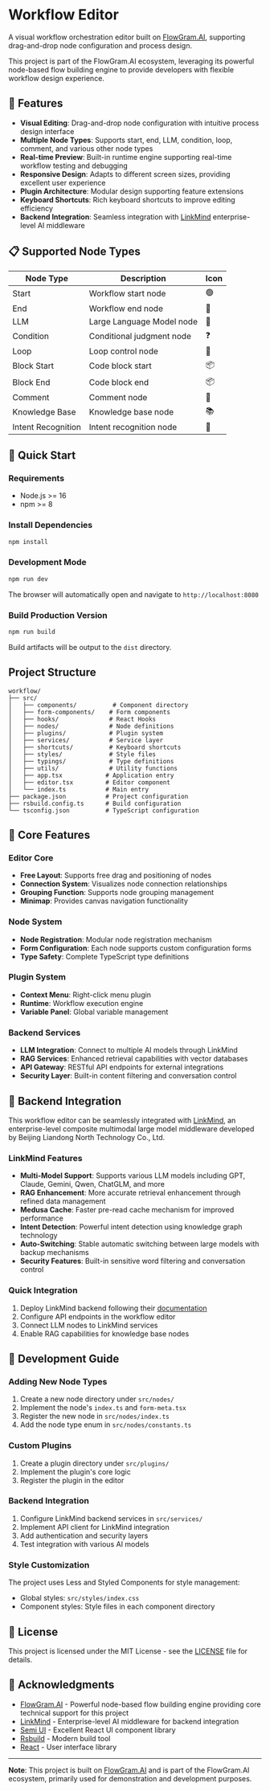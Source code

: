 # Workflow Editor

A visual workflow orchestration editor built on [FlowGram.AI](https://github.com/bytedance/flowgram.ai), supporting drag-and-drop node configuration and process design.

This project is part of the FlowGram.AI ecosystem, leveraging its powerful node-based flow building engine to provide developers with flexible workflow design experience.

## 🚀 Features

- **Visual Editing**: Drag-and-drop node configuration with intuitive process design interface
- **Multiple Node Types**: Supports start, end, LLM, condition, loop, comment, and various other node types
- **Real-time Preview**: Built-in runtime engine supporting real-time workflow testing and debugging
- **Responsive Design**: Adapts to different screen sizes, providing excellent user experience
- **Plugin Architecture**: Modular design supporting feature extensions
- **Keyboard Shortcuts**: Rich keyboard shortcuts to improve editing efficiency
- **Backend Integration**: Seamless integration with [LinkMind](https://github.com/landingbj/LinkMind) enterprise-level AI middleware

## 📋 Supported Node Types

| Node Type | Description | Icon |
|-----------|-------------|------|
| Start | Workflow start node | 🟢 |
| End | Workflow end node | 🔴 |
| LLM | Large Language Model node | 🤖 |
| Condition | Conditional judgment node | ❓ |
| Loop | Loop control node | 🔄 |
| Block Start | Code block start | 📦 |
| Block End | Code block end | 📦 |
| Comment | Comment node | 💬 |
| Knowledge Base | Knowledge base node | 📚 |
| Intent Recognition | Intent recognition node | 🎯 |

## 🚀 Quick Start

### Requirements

- Node.js >= 16
- npm >= 8

### Install Dependencies

```bash
npm install
```

### Development Mode

```bash
npm run dev
```

The browser will automatically open and navigate to `http://localhost:8080`

### Build Production Version

```bash
npm run build
```

Build artifacts will be output to the `dist` directory.

## Project Structure

```
workflow/
├── src/
│   ├── components/          # Component directory
│   ├── form-components/    # Form components
│   ├── hooks/              # React Hooks
│   ├── nodes/              # Node definitions
│   ├── plugins/            # Plugin system
│   ├── services/           # Service layer
│   ├── shortcuts/          # Keyboard shortcuts
│   ├── styles/             # Style files
│   ├── typings/            # Type definitions
│   ├── utils/              # Utility functions
│   ├── app.tsx            # Application entry
│   ├── editor.tsx         # Editor component
│   └── index.ts           # Main entry
├── package.json           # Project configuration
├── rsbuild.config.ts      # Build configuration
└── tsconfig.json          # TypeScript configuration
```

## 🎯 Core Features

### Editor Core
- **Free Layout**: Supports free drag and positioning of nodes
- **Connection System**: Visualizes node connection relationships
- **Grouping Function**: Supports node grouping management
- **Minimap**: Provides canvas navigation functionality

### Node System
- **Node Registration**: Modular node registration mechanism
- **Form Configuration**: Each node supports custom configuration forms
- **Type Safety**: Complete TypeScript type definitions

### Plugin System
- **Context Menu**: Right-click menu plugin
- **Runtime**: Workflow execution engine
- **Variable Panel**: Global variable management

### Backend Services
- **LLM Integration**: Connect to multiple AI models through LinkMind
- **RAG Services**: Enhanced retrieval capabilities with vector databases
- **API Gateway**: RESTful API endpoints for external integrations
- **Security Layer**: Built-in content filtering and conversation control 

## 🔗 Backend Integration

This workflow editor can be seamlessly integrated with [LinkMind](https://github.com/landingbj/LinkMind), an enterprise-level composite multimodal large model middleware developed by Beijing Liandong North Technology Co., Ltd.

### LinkMind Features
- **Multi-Model Support**: Supports various LLM models including GPT, Claude, Gemini, Qwen, ChatGLM, and more
- **RAG Enhancement**: More accurate retrieval enhancement through refined data management
- **Medusa Cache**: Faster pre-read cache mechanism for improved performance
- **Intent Detection**: Powerful intent detection using knowledge graph technology
- **Auto-Switching**: Stable automatic switching between large models with backup mechanisms
- **Security Features**: Built-in sensitive word filtering and conversation control

### Quick Integration
1. Deploy LinkMind backend following their [documentation](https://github.com/landingbj/LinkMind)
2. Configure API endpoints in the workflow editor
3. Connect LLM nodes to LinkMind services
4. Enable RAG capabilities for knowledge base nodes

## 🔧 Development Guide

### Adding New Node Types

1. Create a new node directory under `src/nodes/`
2. Implement the node's `index.ts` and `form-meta.tsx`
3. Register the new node in `src/nodes/index.ts`
4. Add the node type enum in `src/nodes/constants.ts`

### Custom Plugins

1. Create a plugin directory under `src/plugins/`
2. Implement the plugin's core logic
3. Register the plugin in the editor

### Backend Integration

1. Configure LinkMind backend services in `src/services/`
2. Implement API client for LinkMind integration
3. Add authentication and security layers
4. Test integration with various AI models

### Style Customization

The project uses Less and Styled Components for style management:
- Global styles: `src/styles/index.css`
- Component styles: Style files in each component directory

## 📄 License

This project is licensed under the MIT License - see the [LICENSE](LICENSE) file for details.

## 🙏 Acknowledgments

- [FlowGram.AI](https://github.com/bytedance/flowgram.ai) - Powerful node-based flow building engine providing core technical support for this project
- [LinkMind](https://github.com/landingbj/LinkMind) - Enterprise-level AI middleware for backend integration
- [Semi UI](https://semi.design/) - Excellent React UI component library
- [Rsbuild](https://rsbuild.dev/) - Modern build tool
- [React](https://react.dev/) - User interface library

---

**Note**: This project is built on [FlowGram.AI](https://github.com/bytedance/flowgram.ai) and is part of the FlowGram.AI ecosystem, primarily used for demonstration and development purposes. 